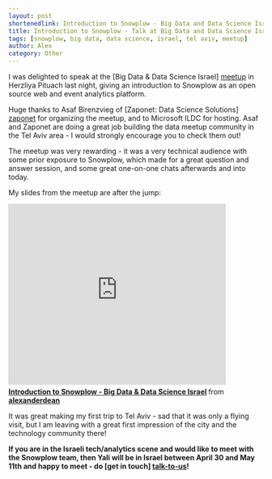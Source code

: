 ```yaml
---
layout: post
shortenedlink: Introduction to Snowplow - Big Data and Data Science Israel
title: Introduction to Snowplow - Talk at Big Data and Data Science Israel
tags: [snowplow, big data, data science, israel, tel aviv, meetup]
author: Alex
category: Other
---
```


I was delighted to speak at the [Big Data & Data Science Israel] [meetup] in Herzliya Pituach last night, giving an introduction to Snowplow as an open source web and event analytics platform.

Huge thanks to Asaf Birenzvieg of [Zaponet: Data Science Solutions] [zaponet] for organizing the meetup, and to Microsoft ILDC for hosting. Asaf and Zaponet are doing a great job building the data meetup community in the Tel Aviv area - I would strongly encourage you to check them out!

The meetup was very rewarding - it was a very technical audience with some prior exposure to Snowplow, which made for a great question and answer session, and some great one-on-one chats afterwards and into today.

My slides from the meetup are after the jump:

<!--more-->

<iframe src="http://www.slideshare.net/slideshow/embed_code/32654343" width="427" height="356" frameborder="0" marginwidth="0" marginheight="0" scrolling="no" style="border:1px solid #CCC;border-width:1px 1px 0;margin-bottom:5px" > </iframe> 

<div style="margin-bottom:5px"> <strong> <a href="https://www.slideshare.net/alexanderdean/introduction-to-snowplow-big-data-data-science-israel" title="Introduction to Snowplow - Big Data &amp; Data Science Israel" target="_blank">Introduction to Snowplow - Big Data &amp; Data Science Israel</a> </strong> from <strong><a href="http://www.slideshare.net/alexanderdean" target="_blank">alexanderdean</a></strong> </div>

It was great making my first trip to Tel Aviv - sad that it was only a flying visit, but I am leaving with a great first impression of the city and the technology community there!

**If you are in the Israeli tech/analytics scene and would like to meet with the Snowplow team, then Yali will be in Israel between April 30 and May 11th and happy to meet - do [get in touch] [talk-to-us]!**

[meetup]: http://www.meetup.com/Big-Data-Israel/events/168389362/
[zaponet]: http://www.zaponet.com/
[talk-to-us]: https://github.com/snowplow/snowplow/wiki/Talk-to-us
